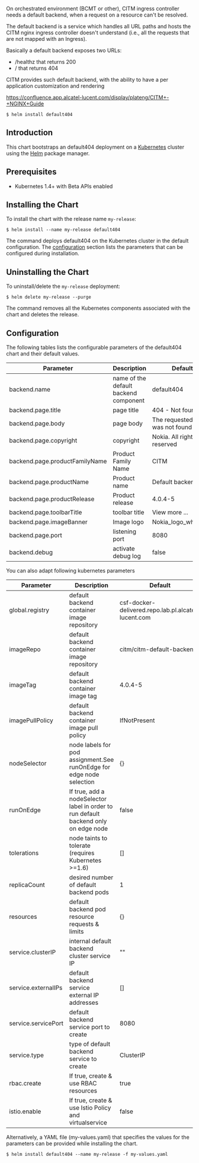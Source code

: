 On orchestrated environment (BCMT or other), CITM ingress controller needs a default backend, when a request on a resource can't be resolved.

The default backend is a service which handles all URL paths and hosts the CITM nginx ingress controller doesn't understand (i.e., all the requests that are not mapped with an Ingress).

Basically a default backend exposes two URLs:

* /healthz that returns 200
* / that returns 404

CITM provides such default backend, with the ability to have a per application customization and rendering

https://confluence.app.alcatel-lucent.com/display/plateng/CITM+-+NGINX+Guide


```console
$ helm install default404
```

## Introduction

This chart bootstraps an default404 deployment on a [Kubernetes](http://kubernetes.io) cluster using the [Helm](https://helm.sh) package manager.

## Prerequisites
  - Kubernetes 1.4+ with Beta APIs enabled

## Installing the Chart

To install the chart with the release name `my-release`:

```console
$ helm install --name my-release default404
```

The command deploys default404 on the Kubernetes cluster in the default configuration. The [configuration](#configuration) section lists the parameters that can be configured during installation.

## Uninstalling the Chart

To uninstall/delete the `my-release` deployment:

```console
$ helm delete my-release --purge
```

The command removes all the Kubernetes components associated with the chart and deletes the release.

## Configuration

The following tables lists the configurable parameters of the default404 chart and their default values.

Parameter | Description | Default
------ | --------- | ---------------------------------------
backend.name | name of the default backend component | default404
backend.page.title | page title | 404 - Not found
backend.page.body | page body | The requested page was not found
backend.page.copyright | copyright | Nokia. All rights reserved
backend.page.productFamilyName | Product Family Name| CITM
backend.page.productName | Product name| Default backend
backend.page.productRelease | Product release | 4.0.4-5
backend.page.toolbarTitle | toolbar title | View more ...
backend.page.imageBanner | Image logo| Nokia_logo_white.svg
backend.page.port | listening port | 8080
backend.debug | activate debug log | false

You can also adapt following kubernetes parameters

Parameter | Description | Default
------ | --------- | ---------------------------------------
global.registry | default backend container image repository | csf-docker-delivered.repo.lab.pl.alcatel-lucent.com
imageRepo | default backend container image repository | citm/citm-default-backend 
imageTag | default backend container image tag | 4.0.4-5
imagePullPolicy | default backend container image pull policy | IfNotPresent
nodeSelector | node labels for pod assignment.See runOnEdge for edge node selection | {}
runOnEdge | If true, add a nodeSelector label in order to run default backend only on edge node | false
tolerations | node taints to tolerate (requires Kubernetes >=1.6) | []
replicaCount | desired number of default backend pods | 1
resources | default backend pod resource requests & limits | {}
service.clusterIP | internal default backend cluster service IP | ""
service.externalIPs | default backend service external IP addresses | []
service.servicePort | default backend service port to create | 8080
service.type | type of default backend service to create | ClusterIP
rbac.create | If true, create & use RBAC resources | true
istio.enable | If true, create & use Istio Policy and virtualservice | false

Alternatively, a YAML file (my-values.yaml) that specifies the values for the parameters can be provided while installing the chart.

```console
$ helm install default404 --name my-release -f my-values.yaml
```

